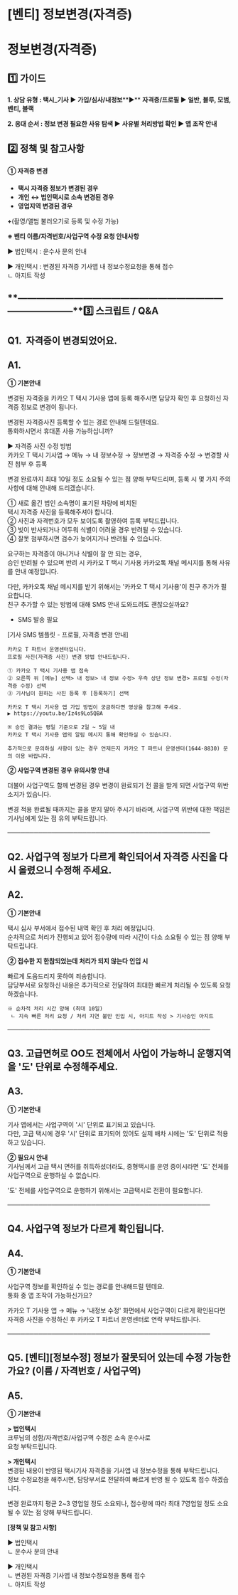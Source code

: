# [벤티] 정보변경(자격증)

**정보변경(자격증)**
=============

**1️⃣ 가이드**
-----------

**1. 상담 유형 : 택시\_기사 ▶ 가입/심사/내정보****▶** **자격증/프로필 ▶ **일반, 블루, 모범, 벤티, 블랙****

**2. 응대 순서 : 정보 변경 필요한 사유 탐색 ▶** **사유별 처리방법 확인 ▶ 앱 조작 안내**

**2️⃣ 정책 및 참고사항**
-----------------

#### **①** **자격증 변경**

* **택시 자격증 정보가 변경된 경우**
* **개인 ↔ 법인택시로 소속 변경된 경우**
* **영업지역 변경된 경우**

**+**(촬영/앨범 불러오기로 등록 및 수정 가능)

**※ 벤티 이름/자격번호/사업구역 수정 요청 안내사항**

▶ 법인택시 : 운수사 문의 안내

▶ 개인택시 : 변경된 자격증 기사앱 내 정보수정요청을 통해 접수   
ㄴ 아지트 작성

**―****―****―****―****―****―****―****―****―****―****―****―****―****―****―****―****―****―****―****―****―****―****―****―****―****―****―****―****―****3️⃣ 스크립트 / Q&A**
-------------------------------------------------------------------------------------------------------------------------------------------------------------------

**Q1.**  **자격증이 변경되었어요.**
-------------------------

**A1.**
-------

**① 기본안내**

변경된 자격증을 카카오 T 택시 기사용 앱에 등록 해주시면 담당자 확인 후 요청하신 자격증 정보로 변경이 됩니다.

변경된 자격증사진 등록할 수 있는 경로 안내해 드릴텐데요.   
통화하시면서 휴대폰 사용 가능하십니까?

▶ 자격증 사진 수정 방법   
카카오 T 택시 기사앱 → 메뉴 → 내 정보수정 → 정보변경 → 자격증 수정 → 변경할 사진 첨부 후 등록

변경 완료까지 최대 10일 정도 소요될 수 있는 점 양해 부탁드리며, 등록 시 몇 가지 주의사항에 대해 안내해 드리겠습니다.

① 새로 옮긴 법인 소속명이 표기된 차량에 비치된   
택시 자격증 사진을 등록해주셔야 합니다.   
② 사진과 자격번호가 모두 보이도록 촬영하여 등록 부탁드립니다.  
③ 빛이 반사되거나 어두워 식별이 어려울 경우 반려될 수 있습니다.   
④ 잘못 첨부하시면 검수가 늦어지거나 반려될 수 있습니다.

요구하는 자격증이 아니거나 식별이 잘 안 되는 경우,   
승인 반려될 수 있으며 반려 시 카카오 T 택시 기사용 카카오톡 채널 메시지를 통해 사유를 안내 예정입니다.

다만, 카카오톡 채널 메시지를 받기 위해서는 '카카오 T 택시 기사용'이 친구 추가가 필요합니다.   
친구 추가할 수 있는 방법에 대해 SMS 안내 도와드려도 괜찮으실까요?

+ SMS 발송 필요

[기사 SMS 템플릿 - 프로필, 자격증 변경 안내]

```
카카오 T 파트너 운영센터입니다.   
프로필 사진(자격증 사진) 변경 방법 안내드립니다.  
  
① 카카오 T 택시 기사용 앱 접속   
② 오른쪽 위 [메뉴] 선택> 내 정보> 내 정보 수정> 우측 상단 정보 변경> 프로필 수정(자격증 수정) 선택   
③ 기사님이 원하는 사진 등록 후 [등록하기] 선택  
  
카카오 T 택시 기사용 앱 가입 방법이 궁금하다면 영상을 참고해 주세요.   
▶ https://youtu.be/Iz4s9Lo5QBA  
  
※ 승인 결과는 평일 기준으로 2일 ~ 5일 내   
카카오 T 택시 기사용 앱의 알림 메시지 통해 확인하실 수 있습니다.  
  
추가적으로 문의하실 사항이 있는 경우 언제든지 카카오 T 파트너 운영센터(1644-8830) 문의 이용 바랍니다.
```

**② 사업구역 변경된 경우 유의사항 안내**

더불어 사업구역도 함께 변경된 경우 변경이 완료되기 전 콜을 받게 되면 사업구역 위반 소지가 있습니다.

변경 적용 완료될 때까지는 콜을 받지 말아 주시기 바라며, 사업구역 위반에 대한 책임은 기사님에게 있는 점 유의 부탁드립니다.

──────────────────────────────────────────────

**Q2. 사업구역 정보가 다르게 확인되어서 자격증 사진을 다시 올렸으니 수정해 주세요.**
---------------------------------------------------

**A2.**
-------

**① 기본안내**

택시 심사 부서에서 접수된 내역 확인 후 처리 예정입니다.   
순차적으로 처리가 진행되고 있어 접수량에 따라 시간이 다소 소요될 수 있는 점 양해 부탁드립니다.

**② 접수한 지 한참되었는데 처리가 되지 않는다 인입 시**

빠르게 도움드리지 못하여 죄송합니다.   
담당부서로 요청하신 내용은 추가적으로 전달하여 최대한 빠르게 처리될 수 있도록 요청하겠습니다.

```
※ 순차적 처리 시간 양해 (최대 10일)   
 ㄴ 지속 빠른 처리 요청 / 처리 지연 불만 인입 시, 아지트 작성 > 기사승인 아지트 
```

──────────────────────────────────────────────

**Q3. 고급면허로 OO도 전체에서 사업이 가능하니 운행지역을 '도' 단위로 수정해주세요.**
-----------------------------------------------------

**A3.**
-------

**① 기본안내**

기사 앱에서는 사업구역이 '시' 단위로 표기되고 있습니다.   
다만, 고급 택시에 경우 '시' 단위로 표기되어 있어도 실제 배차 시에는 '도' 단위로 적용하고 있습니다.

**② 필요시 안내**  
기사님께서 고급 택시 면허를 취득하셨더라도, 중형택시를 운영 중이시라면 '도' 전체를 사업구역으로 운행하실 수 없습니다.

'도' 전체를 사업구역으로 운행하기 위해서는 고급택시로 전환이 필요합니다.

──────────────────────────────────────────────

**Q4. 사업구역 정보가 다르게 확인됩니다.**
---------------------------

**A4.**
-------

**① 기본안내**

사업구역 정보를 확인하실 수 있는 경로를 안내해드릴 텐데요.  
통화 중 앱 조작이 가능하신가요?

카카오 T 기사용 앱 → 메뉴 → '내정보 수정' 화면에서 사업구역이 다르게 확인된다면 자격증 사진을 수정하신 후 카카오 T 파트너 운영센터로 연락 부탁드립니다.

──────────────────────────────────────────────

**Q5. [벤티][정보수정] 정보가 잘못되어 있는데 수정 가능한가요? (이름 / 자격번호 / 사업구역)**
------------------------------------------------------------

**A5.**
-------

****① 기본안내****

**> 법인택시**  
크루님의 성함/자격번호/사업구역 수정은 소속 운수사로   
요청 부탁드립니다.

**> 개인택시**  
변경된 내용이 반영된 택시기사 자격증을 기사앱 내 정보수정을 통해 부탁드립니다.   
정보 수정요청을 해주시면, 담당부서로 전달하여 빠르게 반영 될 수 있도록 접수 하겠습니다.

변경 완료까지 평균 2~3 영업일 정도 소요되나, 접수량에 따라 최대 7영업일 정도 소요될 수 있는 점 양해 부탁드립니다.

**[정책 및 참고 사항]**

▶ 법인택시  
ㄴ 운수사 문의 안내

▶ 개인택시  
ㄴ 변경된 자격증 기사앱 내 정보수정요청을 통해 접수   
ㄴ 아지트 작성